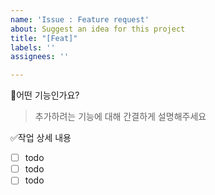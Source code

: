 ```yaml
---
name: 'Issue : Feature request'
about: Suggest an idea for this project
title: "[Feat]"
labels: ''
assignees: ''

---
```


📝어떤 기능인가요?

> 추가하려는 기능에 대해 간결하게 설명해주세요

✅작업 상세 내용

- [ ] todo
- [ ] todo
- [ ] todo
